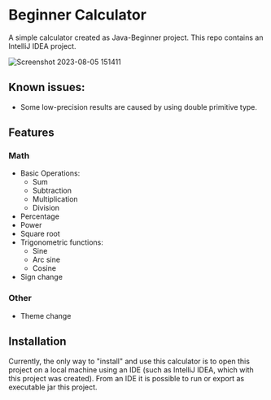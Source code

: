# Beginner Calculator
A simple calculator created as Java-Beginner project.
This repo contains an IntelliJ IDEA project.

![Screenshot 2023-08-05 151411](https://github.com/pepperjackdev/beginner_calculator/assets/98756989/b5cb0163-c1d6-4231-af46-a24668744b9d)

## Known issues:
- Some low-precision results are caused by using double primitive type. <br>

## Features
### Math
- Basic Operations:
  - Sum
  - Subtraction
  - Multiplication
  - Division
- Percentage
- Power
- Square root
- Trigonometric functions:
  - Sine
  - Arc sine
  - Cosine
- Sign change
### Other
- Theme change

## Installation
Currently, the only way to "install" and use this calculator is to open this project on a local machine using an IDE (such as IntelliJ IDEA, which with this project was created). From an IDE it is possible to run or export as executable jar this project.
